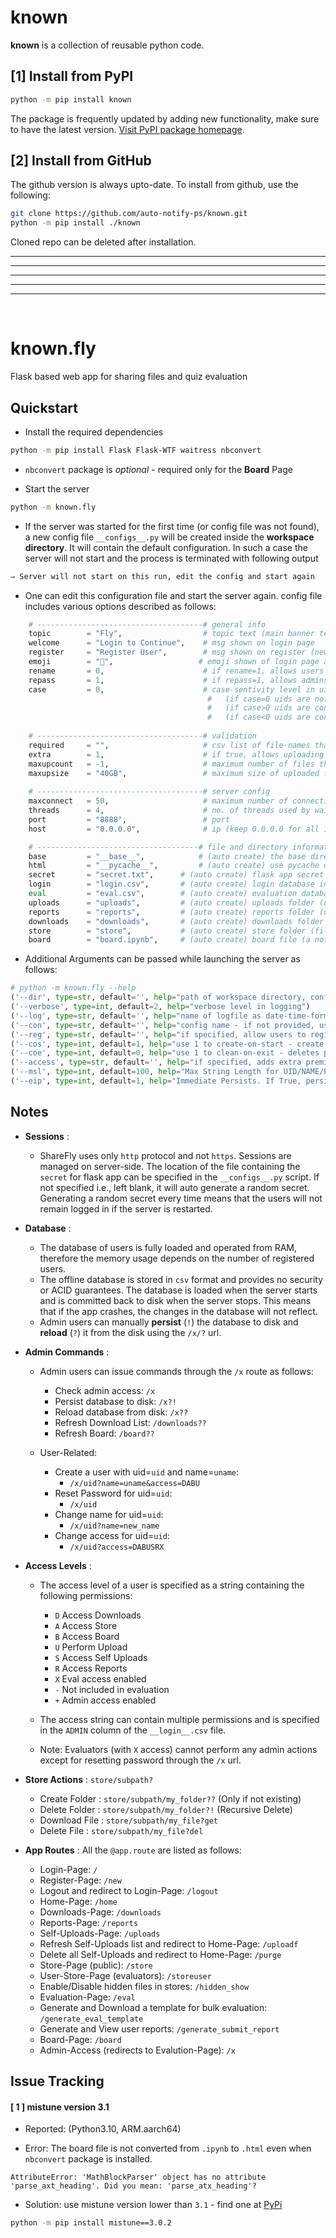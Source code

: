 
# known

**known** is a collection of reusable python code.

## [1] Install from PyPI

```bash
python -m pip install known
```
The package is frequently updated by adding new functionality, make sure to have the latest version.
[Visit PyPI package homepage](https://pypi.org/project/known).


## [2] Install from GitHub

The github version is always upto-date. To install from github, use the following:
```bash
git clone https://github.com/auto-notify-ps/known.git
python -m pip install ./known
```
Cloned repo can be deleted after installation.

---
---
---
---
---
<br>

# known.fly

Flask based web app for sharing files and quiz evaluation

## Quickstart

* Install the required dependencies

```bash
python -m pip install Flask Flask-WTF waitress nbconvert 
```
* `nbconvert` package is *optional* - required only for the **Board** Page

* Start the server

```bash
python -m known.fly
```

* If the server was started for the first time (or config file was not found), a new config file `__configs__.py` will be created inside the **workspace directory**. It will contain the default configuration. In such a case the server will not start and the process is terminated with following output

```bash
⇒ Server will not start on this run, edit the config and start again
```

* One can edit this configuration file and start the server again. config file includes various options described as follows:

```python
    # -------------------------------------# general info
    topic        = "Fly",                  # topic text (main banner text)
    welcome      = "Login to Continue",    # msg shown on login page
    register     = "Register User",        # msg shown on register (new-user) page
    emoji        = "🦋",                   # emoji shown of login page and seperates uid - name
    rename       = 0,                      # if rename=1, allows users to update their names when logging in
    repass       = 1,                      # if repass=1, allows admins and evaluators to reset passwords for users - should be enabled in only one session (for multi-session)
    case         = 0,                      # case-sentivity level in uid
                                            #   (if case=0 uids are not converted when matching in database)
                                            #   (if case>0 uids are converted to upper-case when matching in database)
                                            #   (if case<0 uids are converted to lower-case when matching in database)
    
    # -------------------------------------# validation
    required     = "",                     # csv list of file-names that are required to be uploaded e.g., required = "a.pdf,b.png,c.exe" (keep blank to allow all file-names)
    extra        = 1,                      # if true, allows uploading extra file (other than required files)
    maxupcount   = -1,                     # maximum number of files that can be uploaded by a user (keep -1 for no limit and 0 to disable uploading)
    maxupsize    = "40GB",                 # maximum size of uploaded file (html_body_size)
    
    # -------------------------------------# server config
    maxconnect   = 50,                     # maximum number of connections allowed to the server
    threads      = 4,                      # no. of threads used by waitress server
    port         = "8888",                 # port
    host         = "0.0.0.0",              # ip (keep 0.0.0.0 for all interfaces)

    # ------------------------------------# file and directory information
    base         = "__base__",            # (auto create) the base directory - contains all other directories except html
    html         = "__pycache__",         # (auto create) use pycache dir to store flask html templates
    secret       = "secret.txt",      # (auto create) flask app secret is contained in this file
    login        = "login.csv",       # (auto create) login database in CSV format having four coloumns as (ADMIN, UID, NAME, PASS)
    eval         = "eval.csv",        # (auto create) evaluation database - created if not existing - reloads if exists
    uploads      = "uploads",         # (auto create) uploads folder (uploaded files by users go here)
    reports      = "reports",         # (auto create) reports folder (user read-only access files go here)
    downloads    = "downloads",       # (auto create) downloads folder (only files)
    store        = "store",           # (auto create) store folder (files and directory browsing)
    board        = "board.ipynb",     # (auto create) board file (a notebook file displayed as a web-page)
```

* Additional Arguments can be passed while launching the server as follows:
```python
# python -m known.fly --help
('--dir', type=str, default='', help="path of workspace directory, config file is located in here")
('--verbose', type=int, default=2, help="verbose level in logging")
('--log', type=str, default='', help="name of logfile as date-time-formated string e.g. fly_%Y_%m_%d_%H_%M_%S_%f_log.txt [Note: keep blank to disable logging]")
('--con', type=str, default='', help="config name - if not provided, uses 'default'")
('--reg', type=str, default='', help="if specified, allow users to register with specified access string such as DABU or DABUS+")
('--cos', type=int, default=1, help="use 1 to create-on-start - create (overwrites) pages")
('--coe', type=int, default=0, help="use 1 to clean-on-exit - deletes pages")
('--access', type=str, default='', help="if specified, adds extra premissions to access string for this session only")
('--msl', type=int, default=100, help="Max String Length for UID/NAME/PASSWORDS")
('--eip', type=int, default=1, help="Immediate Persists. If True, persist the eval-db after each single evaluation (eval-db in always persisted after update from template)")
```

## Notes

* **Sessions** :
    * ShareFly uses only `http` protocol and not `https`. Sessions are managed on server-side. The location of the file containing the `secret` for flask app can be specified in the `__configs__.py` script. If not specified i.e., left blank, it will auto generate a random secret. Generating a random secret every time means that the users will not remain logged in if the server is restarted.

* **Database** :
    * The database of users is fully loaded and operated from RAM, therefore the memory usage depends on the number of registered users.
    * The offline database is stored in `csv` format and provides no security or ACID guarantees. The database is loaded when the server starts and is committed back to disk when the server stops. This means that if the app crashes, the changes in the database will not reflect. 
    * Admin users can manually **persist** (`!`) the database to disk and **reload** (`?`) it from the disk using the `/x/?` url.

* **Admin Commands** :
    * Admin users can issue commands through the `/x` route as follows:
        * Check admin access:        `/x`
        * Persist database to disk:  `/x?!`
        * Reload database from disk: `/x??`
        * Refresh Download List:     `/downloads??`
        * Refresh Board:             `/board??`

    * User-Related: 

        * Create a user with uid=`uid` and name=`uname`: 
            * `/x/uid?name=uname&access=DABU`
        * Reset Password for uid=`uid`:
            * `/x/uid`
        * Change name for uid=`uid`:
            * `/x/uid?name=new_name`
        * Change access for uid=`uid`:
            * `/x/uid?access=DABUSRX`
        

* **Access Levels** :
    * The access level of a user is specified as a string containing the following permissions:
        * `D`   Access Downloads
        * `A`   Access Store
        * `B`   Access Board
        * `U`   Perform Upload
        * `S`   Access Self Uploads
        * `R`   Access Reports
        * `X`   Eval access enabled
        * `-`   Not included in evaluation
        * `+`   Admin access enabled
    * The access string can contain multiple permissions and is specified in the `ADMIN` column of the `__login__.csv` file.

    * Note: Evaluators (with `X` access) cannot perform any admin actions except for resetting password through the `/x` url.

* **Store Actions** : `store/subpath?`
    * Create Folder : `store/subpath/my_folder??` (Only if not existing)
    * Delete Folder : `store/subpath/my_folder?!` (Recursive Delete)
    * Download File : `store/subpath/my_file?get`
    * Delete File   : `store/subpath/my_file?del`


* **App Routes** : All the `@app.route` are listed as follows:
    * Login-Page: `/`
    * Register-Page: `/new`
    * Logout and redirect to Login-Page: `/logout`
    * Home-Page: `/home`
    * Downloads-Page: `/downloads`
    * Reports-Page: `/reports`
    * Self-Uploads-Page: `/uploads`
    * Refresh Self-Uploads list and redirect to Home-Page: `/uploadf`
    * Delete all Self-Uploads and redirect to Home-Page: `/purge`
    * Store-Page (public): `/store`
    * User-Store-Page (evaluators): `/storeuser`
    * Enable/Disable hidden files in stores: `/hidden_show`
    * Evaluation-Page: `/eval`
    * Generate and Download a template for bulk evaluation: `/generate_eval_template`
    * Generate and View user reports: `/generate_submit_report`
    * Board-Page: `/board`
    * Admin-Access (redirects to Evalution-Page): `/x`


## Issue Tracking

#### [ 1 ] mistune version 3.1

* Reported: (Python3.10, ARM.aarch64)

* Error: The board file is not converted from `.ipynb` to `.html` even when `nbconvert` package is installed. 
```
AttributeError: 'MathBlockParser' object has no attribute 'parse_axt_heading'. Did you mean: 'parse_atx_heading'?
```

* Solution: use mistune version lower than `3.1` - find one at [PyPi](https://pypi.org/project/mistune/#history)
```bash
python -m pip install mistune==3.0.2
```
